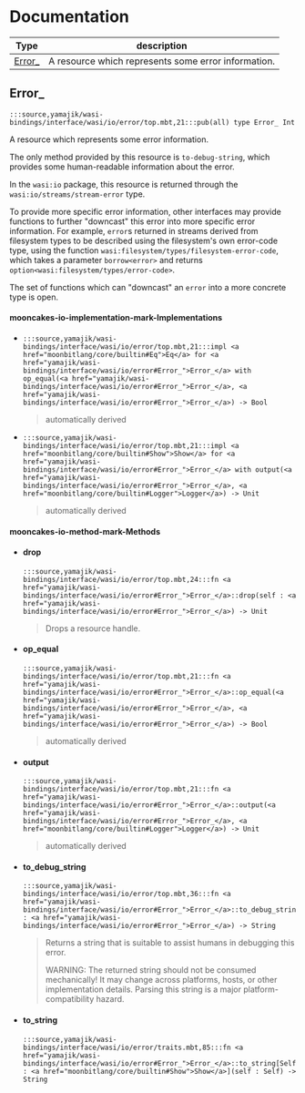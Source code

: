 # Documentation
|Type|description|
|---|---|
|[Error\_](#Error_)| A resource which represents some error information.|

## Error\_

```moonbit
:::source,yamajik/wasi-bindings/interface/wasi/io/error/top.mbt,21:::pub(all) type Error_ Int
```
 A resource which represents some error information.

 The only method provided by this resource is `to-debug-string`,
which provides some human-readable information about the error.

 In the `wasi:io` package, this resource is returned through the
`wasi:io/streams/stream-error` type.

 To provide more specific error information, other interfaces may
provide functions to further "downcast" this error into more specific
error information. For example, `error`s returned in streams derived
from filesystem types to be described using the filesystem's own
error-code type, using the function
`wasi:filesystem/types/filesystem-error-code`, which takes a parameter
`borrow<error>` and returns
`option<wasi:filesystem/types/error-code>`.

 The set of functions which can "downcast" an `error` into a more
concrete type is open.

#### mooncakes-io-implementation-mark-Implementations
- ```moonbit
  :::source,yamajik/wasi-bindings/interface/wasi/io/error/top.mbt,21:::impl <a href="moonbitlang/core/builtin#Eq">Eq</a> for <a href="yamajik/wasi-bindings/interface/wasi/io/error#Error_">Error_</a> with op_equal(<a href="yamajik/wasi-bindings/interface/wasi/io/error#Error_">Error_</a>, <a href="yamajik/wasi-bindings/interface/wasi/io/error#Error_">Error_</a>) -> Bool
  ```
  > automatically derived
- ```moonbit
  :::source,yamajik/wasi-bindings/interface/wasi/io/error/top.mbt,21:::impl <a href="moonbitlang/core/builtin#Show">Show</a> for <a href="yamajik/wasi-bindings/interface/wasi/io/error#Error_">Error_</a> with output(<a href="yamajik/wasi-bindings/interface/wasi/io/error#Error_">Error_</a>, <a href="moonbitlang/core/builtin#Logger">Logger</a>) -> Unit
  ```
  > automatically derived

#### mooncakes-io-method-mark-Methods
- #### drop
  ```moonbit
  :::source,yamajik/wasi-bindings/interface/wasi/io/error/top.mbt,24:::fn <a href="yamajik/wasi-bindings/interface/wasi/io/error#Error_">Error_</a>::drop(self : <a href="yamajik/wasi-bindings/interface/wasi/io/error#Error_">Error_</a>) -> Unit
  ```
  >  Drops a resource handle.
- #### op\_equal
  ```moonbit
  :::source,yamajik/wasi-bindings/interface/wasi/io/error/top.mbt,21:::fn <a href="yamajik/wasi-bindings/interface/wasi/io/error#Error_">Error_</a>::op_equal(<a href="yamajik/wasi-bindings/interface/wasi/io/error#Error_">Error_</a>, <a href="yamajik/wasi-bindings/interface/wasi/io/error#Error_">Error_</a>) -> Bool
  ```
  > automatically derived
- #### output
  ```moonbit
  :::source,yamajik/wasi-bindings/interface/wasi/io/error/top.mbt,21:::fn <a href="yamajik/wasi-bindings/interface/wasi/io/error#Error_">Error_</a>::output(<a href="yamajik/wasi-bindings/interface/wasi/io/error#Error_">Error_</a>, <a href="moonbitlang/core/builtin#Logger">Logger</a>) -> Unit
  ```
  > automatically derived
- #### to\_debug\_string
  ```moonbit
  :::source,yamajik/wasi-bindings/interface/wasi/io/error/top.mbt,36:::fn <a href="yamajik/wasi-bindings/interface/wasi/io/error#Error_">Error_</a>::to_debug_string(self : <a href="yamajik/wasi-bindings/interface/wasi/io/error#Error_">Error_</a>) -> String
  ```
  >  Returns a string that is suitable to assist humans in debugging
  > this error.
  > 
  >  WARNING: The returned string should not be consumed mechanically\!
  > It may change across platforms, hosts, or other implementation
  > details. Parsing this string is a major platform-compatibility
  > hazard.
- #### to\_string
  ```moonbit
  :::source,yamajik/wasi-bindings/interface/wasi/io/error/traits.mbt,85:::fn <a href="yamajik/wasi-bindings/interface/wasi/io/error#Error_">Error_</a>::to_string[Self : <a href="moonbitlang/core/builtin#Show">Show</a>](self : Self) -> String
  ```
  > 
